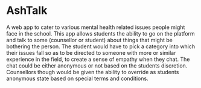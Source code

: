 # AshTalk
A web app to cater to various mental health related issues people might face in the school. This app allows students the ability to go on the platform and talk to some (counsellor or student) about things that might be bothering the person. The student would have to pick a category into which their issues fall so as to be directed to someone with more or similar experience in the field, to create a sense of empathy when they chat. The chat could be either anonymous or not based on the students discretion. Counsellors though would be given the ability to override as students anonymous state based on special terms and conditions.
